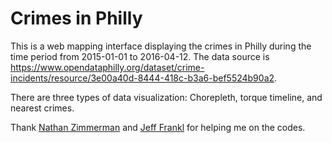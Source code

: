 # Crimes in Philly

This is a web mapping interface displaying the crimes in Philly during the time period from 2015-01-01 to 2016-04-12.
The data source is https://www.opendataphilly.org/dataset/crime-incidents/resource/3e00a40d-8444-418c-b3a6-bef5524b90a2. 

There are three types of data visualization: Chorepleth, torque timeline, and nearest crimes.  

Thank [Nathan Zimmerman](https://github.com/moradology) and [Jeff Frankl](https://github.com/jfrankl) for helping me on the codes.
